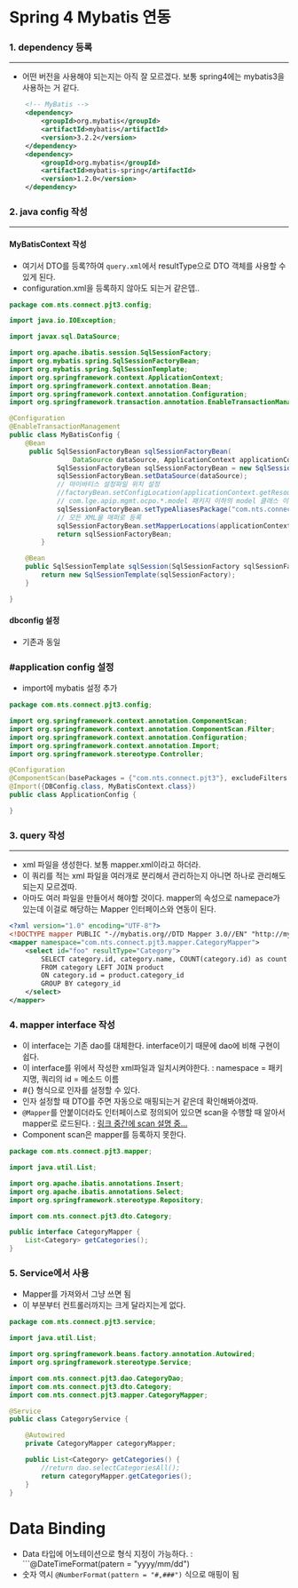 Spring 4 Mybatis 연동
===


### 1. dependency 등록
---------------

- 어떤 버전을 사용해야 되는지는 아직 잘 모르겠다. 보통 spring4에는 mybatis3을 사용하는 거 같다.

```xml
	<!-- MyBatis -->
	<dependency>
	    <groupId>org.mybatis</groupId>
	    <artifactId>mybatis</artifactId>
	    <version>3.2.2</version>
	</dependency>
	<dependency>
	    <groupId>org.mybatis</groupId>
	    <artifactId>mybatis-spring</artifactId>
	    <version>1.2.0</version>
	</dependency>

```

### 2. java config 작성
----------------

#### MyBatisContext 작성
- 여기서 DTO를 등록?하여 ```query.xml```에서 resultType으로 DTO 객체를 사용할 수 있게 된다.
- configuration.xml을 등록하지 않아도 되는거 같은뎁..


```java
package com.nts.connect.pjt3.config;

import java.io.IOException;

import javax.sql.DataSource;

import org.apache.ibatis.session.SqlSessionFactory;
import org.mybatis.spring.SqlSessionFactoryBean;
import org.mybatis.spring.SqlSessionTemplate;
import org.springframework.context.ApplicationContext;
import org.springframework.context.annotation.Bean;
import org.springframework.context.annotation.Configuration;
import org.springframework.transaction.annotation.EnableTransactionManagement;

@Configuration
@EnableTransactionManagement
public class MyBatisConfig {
	@Bean
	 public SqlSessionFactoryBean sqlSessionFactoryBean(
	            DataSource dataSource, ApplicationContext applicationContext) throws IOException {
	        SqlSessionFactoryBean sqlSessionFactoryBean = new SqlSessionFactoryBean();
	        sqlSessionFactoryBean.setDataSource(dataSource);
	        // 마이바티스 설정파일 위치 설정
	        //factoryBean.setConfigLocation(applicationContext.getResource("classpath:mybatis/configuration.xml"));
	        // com.lge.apip.mgmt.ocpo.*.model 패키지 이하의 model 클래스 이름을 짧은 별칭으로 등록
	        sqlSessionFactoryBean.setTypeAliasesPackage("com.nts.connect.pjt3.dto");
	        // 모든 XML을 매퍼로 등록
	        sqlSessionFactoryBean.setMapperLocations(applicationContext.getResources("classpath:database/*.xml"));
	        return sqlSessionFactoryBean;
	    }

    @Bean
    public SqlSessionTemplate sqlSession(SqlSessionFactory sqlSessionFactory) {
        return new SqlSessionTemplate(sqlSessionFactory);
    }

}
```

#### dbconfig 설정

- 기존과 동일

### #application config 설정
- import에 mybatis 설정 추가

```java
package com.nts.connect.pjt3.config;

import org.springframework.context.annotation.ComponentScan;
import org.springframework.context.annotation.ComponentScan.Filter;
import org.springframework.context.annotation.Configuration;
import org.springframework.context.annotation.Import;
import org.springframework.stereotype.Controller;

@Configuration
@ComponentScan(basePackages = {"com.nts.connect.pjt3"}, excludeFilters = @Filter({Controller.class}))
@Import({DBConfig.class, MyBatisContext.class})
public class ApplicationConfig {

}
```

### 3. query 작성
-----------

- xml 파일을 생성한다. 보통 mapper.xml이라고 하더라.
- 이 쿼리를 적는 xml 파일을 여러개로 분리해서 관리하는지 아니면 하나로 관리해도 되는지 모르겠따.
- 아마도 여러 파일을 만들어서 해야할 것이다. mapper의 속성으로 namepace가 있는데 이걸로 해당하는 Mapper 인터페이스와 연동이 된다.

```xml
<?xml version="1.0" encoding="UTF-8"?>
<!DOCTYPE mapper PUBLIC "-//mybatis.org//DTD Mapper 3.0//EN" "http://mybatis.org/dtd/mybatis-3-mapper.dtd">
<mapper namespace="com.nts.connect.pjt3.mapper.CategoryMapper">
    <select id="foo" resultType="Category">
        SELECT category.id, category.name, COUNT(category.id) as count
      	FROM category LEFT JOIN product
		ON category.id = product.category_id
		GROUP BY category_id
    </select>
</mapper>
```

### 4. mapper interface 작성

- 이 interface는 기존 dao를 대체한다. interface이기 때문에 dao에 비해 구현이 쉽다.
- 이 interface를 위에서 작성한 xml파일과 일치시켜야한다. : namespace = 패키지명, 쿼리의 id = 메소드 이름
- \#{} 형식으로 인자를 설정할 수 있다.
- 인자 설정할 때 DTO를 주면 자동으로 매핑되는거 같은데 확인해봐야겠따.
- ```@Mapper```를 안붙이더라도 인터페이스로 정의되어 있으면 scan을 수행할 때 알아서 mapper로 로드된다. : [링크 중간에 scan 설명 중...](http://www.mybatis.org/spring/mappers.html#register)
- Component scan은 mapper를 등록하지 못한다.

```java
package com.nts.connect.pjt3.mapper;

import java.util.List;

import org.apache.ibatis.annotations.Insert;
import org.apache.ibatis.annotations.Select;
import org.springframework.stereotype.Repository;

import com.nts.connect.pjt3.dto.Category;

public interface CategoryMapper {
	List<Category> getCategories();
}
```

### 5. Service에서 사용

- Mapper를 가져와서 그냥 쓰면 됨
- 이 부분부터 컨트롤러까지는 크게 달라지는게 없다.

```java
package com.nts.connect.pjt3.service;

import java.util.List;

import org.springframework.beans.factory.annotation.Autowired;
import org.springframework.stereotype.Service;

import com.nts.connect.pjt3.dao.CategoryDao;
import com.nts.connect.pjt3.dto.Category;
import com.nts.connect.pjt3.mapper.CategoryMapper;

@Service
public class CategoryService {

	@Autowired
	private CategoryMapper categoryMapper;

	public List<Category> getCategories() {
		//return dao.selectCategoriesAll();
		return categoryMapper.getCategories();
	}
}
```


Data Binding
====
- Data 타입에 어노테이션으로 형식 지정이 가능하다. : ```@DateTimeFormat(patern = "yyyy/mm/dd")
- 숫자 역시 ```@NumberFormat(pattern = "#,###")``` 식으로 매핑이 됨


